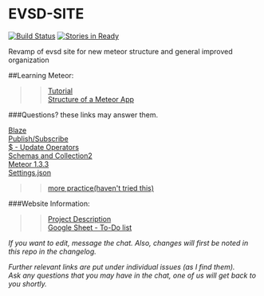 # EVSD-SITE

[![Build Status](https://travis-ci.org/EVSD/EVSD-SITE.svg?branch=master)](https://travis-ci.org/EVSD/EVSD-SITE)
[![Stories in Ready](https://badge.waffle.io/EVSD/EVSD-SITE.svg?label=ready&title=Ready)](http://waffle.io/EVSD/EVSD-SITE)

Revamp of evsd site for new meteor structure and general improved organization

##Learning Meteor:

>>[Tutorial](https://www.meteor.com/tutorials/blaze/creating-an-app)<br />
>>[Structure of a Meteor App](https://guide.meteor.com/structure.html)<br />

###Questions? these links may answer them.<br />
>>
[Blaze](https://guide.meteor.com/blaze.html)<br />
[Publish/Subscribe](https://themeteorchef.com/snippets/publication-and-subscription-patterns/)<br />
[$ - Update Operators](https://docs.mongodb.com/manual/reference/operator/update/)<br />
[Schemas and Collection2](https://themeteorchef.com/snippets/using-the-collection2-package/#tmc-validating-against-schemas)<br />
[Meteor 1.3.3](http://info.meteor.com/blog/announcing-meteor-1.3.3)<br />
[Settings.json](http://info.meteor.com/blog/the-meteor-chef-making-use-of-settings-json)<br />
>>[more practice(haven't tried this)](http://meteortips.com/first-meteor-tutorial/)<br />

###Website Information:<br />

>>[Project Description](https://docs.google.com/document/d/1YZtRMjXB-ZKS6Z1dbdlL0g6_8Q7OefvkEhzMN2b49Jc/edit?usp=sharing)<br />
>>[Google Sheet - To-Do list](https://docs.google.com/spreadsheets/d/1P9qT0ShtlaujTTsu9kDYTrNuwPl9PcakPj11Q4IjE4E/edit#gid=0)<br />

*If you want to edit, message the chat. Also, changes will first be noted in this repo in the changelog.* <br />

*Further relevant links are put under individual issues (as I find them).*<br />
*Ask any questions that you may have in the chat, one of us will get back to you shortly.*<br />
